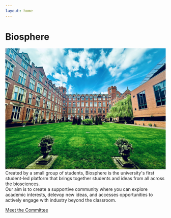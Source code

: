 ```yaml
---
layout: home
---
```


# Biosphere  
![The quad in Firth Court, Sheffield.](assets/IMG_2941.webp)
Created by a small group of students, Biosphere is the university's first student-led platform that brings together students and ideas from all across the biosciences.   
​
Our aim is to create a supportive community where you can explore academic interests, delevop new ideas, and accesses opportunities to actively engage with industry beyond the classroom.  

<a href="{{ '/committee/' | relative_url }}" class="btn btn--primary">Meet the Committee</a>
